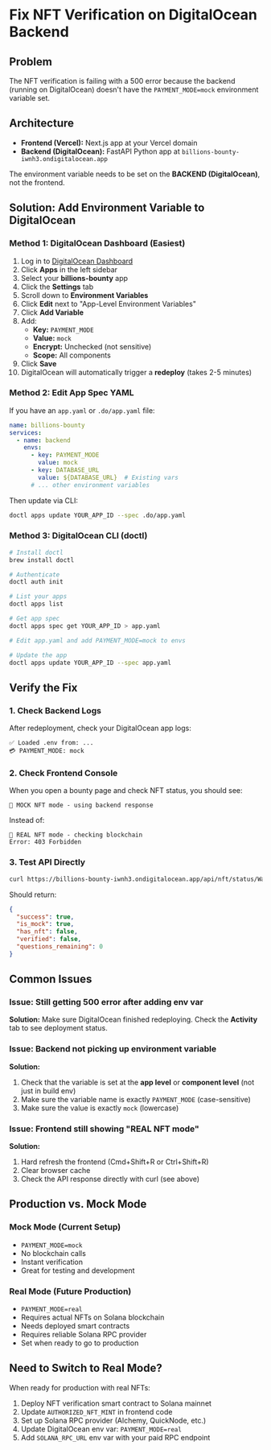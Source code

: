 # Fix NFT Verification on DigitalOcean Backend

## Problem
The NFT verification is failing with a 500 error because the backend (running on DigitalOcean) doesn't have the `PAYMENT_MODE=mock` environment variable set.

## Architecture
- **Frontend (Vercel):** Next.js app at your Vercel domain
- **Backend (DigitalOcean):** FastAPI Python app at `billions-bounty-iwnh3.ondigitalocean.app`

The environment variable needs to be set on the **BACKEND (DigitalOcean)**, not the frontend.

## Solution: Add Environment Variable to DigitalOcean

### Method 1: DigitalOcean Dashboard (Easiest)

1. Log in to [DigitalOcean Dashboard](https://cloud.digitalocean.com/)
2. Click **Apps** in the left sidebar
3. Select your **billions-bounty** app
4. Click the **Settings** tab
5. Scroll down to **Environment Variables**
6. Click **Edit** next to "App-Level Environment Variables"
7. Click **Add Variable**
8. Add:
   - **Key:** `PAYMENT_MODE`
   - **Value:** `mock`
   - **Encrypt:** Unchecked (not sensitive)
   - **Scope:** All components
9. Click **Save**
10. DigitalOcean will automatically trigger a **redeploy** (takes 2-5 minutes)

### Method 2: Edit App Spec YAML

If you have an `app.yaml` or `.do/app.yaml` file:

```yaml
name: billions-bounty
services:
  - name: backend
    envs:
      - key: PAYMENT_MODE
        value: mock
      - key: DATABASE_URL
        value: ${DATABASE_URL}  # Existing vars
      # ... other environment variables
```

Then update via CLI:
```bash
doctl apps update YOUR_APP_ID --spec .do/app.yaml
```

### Method 3: DigitalOcean CLI (doctl)

```bash
# Install doctl
brew install doctl

# Authenticate
doctl auth init

# List your apps
doctl apps list

# Get app spec
doctl apps spec get YOUR_APP_ID > app.yaml

# Edit app.yaml and add PAYMENT_MODE=mock to envs

# Update the app
doctl apps update YOUR_APP_ID --spec app.yaml
```

## Verify the Fix

### 1. Check Backend Logs
After redeployment, check your DigitalOcean app logs:

```
✅ Loaded .env from: ...
💳 PAYMENT_MODE: mock
```

### 2. Check Frontend Console
When you open a bounty page and check NFT status, you should see:

```
🎨 MOCK NFT mode - using backend response
```

Instead of:

```
💎 REAL NFT mode - checking blockchain
Error: 403 Forbidden
```

### 3. Test API Directly
```bash
curl https://billions-bounty-iwnh3.ondigitalocean.app/api/nft/status/WaVZM6QGi8HyFVoUFTeU4pbP8jHVuJrgohPkLe1o8HH
```

Should return:
```json
{
  "success": true,
  "is_mock": true,
  "has_nft": false,
  "verified": false,
  "questions_remaining": 0
}
```

## Common Issues

### Issue: Still getting 500 error after adding env var
**Solution:** Make sure DigitalOcean finished redeploying. Check the **Activity** tab to see deployment status.

### Issue: Backend not picking up environment variable
**Solution:** 
1. Check that the variable is set at the **app level** or **component level** (not just in build env)
2. Make sure the variable name is exactly `PAYMENT_MODE` (case-sensitive)
3. Make sure the value is exactly `mock` (lowercase)

### Issue: Frontend still showing "REAL NFT mode"
**Solution:** 
1. Hard refresh the frontend (Cmd+Shift+R or Ctrl+Shift+R)
2. Clear browser cache
3. Check the API response directly with curl (see above)

## Production vs. Mock Mode

### Mock Mode (Current Setup)
- `PAYMENT_MODE=mock`
- No blockchain calls
- Instant verification
- Great for testing and development

### Real Mode (Future Production)
- `PAYMENT_MODE=real`
- Requires actual NFTs on Solana blockchain
- Needs deployed smart contracts
- Requires reliable Solana RPC provider
- Set when ready to go to production

## Need to Switch to Real Mode?

When ready for production with real NFTs:

1. Deploy NFT verification smart contract to Solana mainnet
2. Update `AUTHORIZED_NFT_MINT` in frontend code
3. Set up Solana RPC provider (Alchemy, QuickNode, etc.)
4. Update DigitalOcean env var: `PAYMENT_MODE=real`
5. Add `SOLANA_RPC_URL` env var with your paid RPC endpoint

